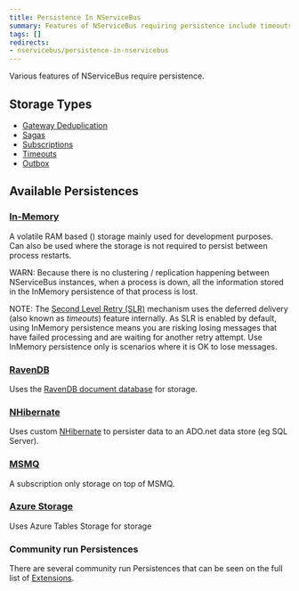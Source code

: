 ```yaml
---
title: Persistence In NServiceBus
summary: Features of NServiceBus requiring persistence include timeouts, sagas, and subscription storage.
tags: []
redirects:
- nservicebus/persistence-in-nservicebus
---
```


Various features of NServiceBus require persistence. 


## Storage Types

 * [Gateway Deduplication](/nservicebus/gateway/)
 * [Sagas](/nservicebus/sagas/)
 * [Subscriptions](/nservicebus/sagas/)
 * [Timeouts](/nservicebus/sagas/#timeouts)
 * [Outbox](/nservicebus/outbox/)


## Available Persistences


### [In-Memory](in-memory.md)

A volatile RAM based () storage mainly used for development purposes. Can also be used where the storage is not required to persist between process restarts.

WARN: Because there is no clustering / replication happening between NServiceBus instances, when a process is down, all the information stored in the InMemory persistence of that process is lost.

NOTE: The [Second Level Retry (SLR)](/nservicebus/errors/automatic-retries/#second-level-retries) mechanism uses the deferred delivery (also known as *timeouts*) feature internally. As SLR is enabled by default, using InMemory persistence means you are risking losing messages that have failed processing and are waiting for another retry attempt. Use InMemory persistence only is scenarios where it is OK to lose messages.

### [RavenDB](/nservicebus/ravendb/)

Uses the [RavenDB document database](http://ravendb.net/) for storage.

### [NHibernate](/nservicebus/nhibernate/)

Uses custom [NHibernate](http://nhibernate.info/) to persister data to an ADO.net data store (eg SQL Server).


### [MSMQ](/nservicebus/msmq/subscription-persistence.md)

A subscription only storage on top of MSMQ.


### [Azure Storage](/nservicebus/azure/azure-storage-persistence.md)

Uses Azure Tables Storage for storage


### Community run Persistences

There are several community run Persistences that can be seen on the full list of [Extensions](/platform/extensions.md#persisters).
